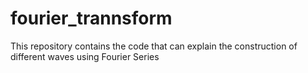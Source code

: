 # fourier_trannsform
This repository contains the code that can explain the construction of different waves using Fourier Series
